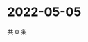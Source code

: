 # 2022-05-05

共 0 条

<!-- BEGIN WEIBO -->
<!-- 最后更新时间 Thu May 05 2022 12:33:08 GMT+0800 (China Standard Time) -->

<!-- END WEIBO -->
